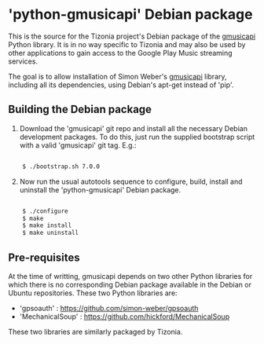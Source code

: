# 'python-gmusicapi' Debian package

This is the source for the Tizonia project's Debian package of the
[gmusicapi](https://github.com/simon-weber/gmusicapi) Python library. It is in
no way specific to Tizonia and may also be used by other applications to gain
access to the Google Play Music streaming services.

The goal is to allow installation of Simon Weber's
[gmusicapi](https://github.com/simon-weber/gmusicapi) library, including all
its dependencies, using Debian's apt-get instead of 'pip'.

## Building the Debian package

1. Download the 'gmusicapi' git repo and install all the necessary Debian
   development packages. To do this, just run the supplied bootstrap script
   with a valid 'gmusicapi' git tag. E.g.:

```bash

    $ ./bootstrap.sh 7.0.0

```

2. Now run the usual autotools sequence to configure, build, install and
   uninstall the 'python-gmusicapi' Debian package.

```bash

    $ ./configure
    $ make
    $ make install
    $ make uninstall

```

## Pre-requisites

At the time of writting, gmusicapi depends on two other Python libraries for
which there is no corresponding Debian package available in the Debian or
Ubuntu repositories. These two Python libraries are:
- 'gpsoauth' : https://github.com/simon-weber/gpsoauth
- 'MechanicalSoup' : https://github.com/hickford/MechanicalSoup

These two libraries are similarly packaged by Tizonia.
